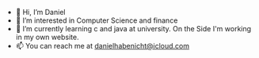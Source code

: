 - 👋 Hi, I’m Daniel
- 👀 I’m interested in Computer Science and finance
- 🌱 I’m currently learning c and java at university. On the Side I'm working in my own website.
- 📫 You can reach me at danielhabenicht@icloud.com

<!---
DanielelDrake/DanielelDrake is a ✨ special ✨ repository because its `README.md` (this file) appears on your GitHub profile.
You can click the Preview link to take a look at your changes.
--->
